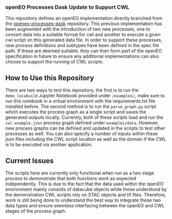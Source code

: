 ### openEO Processes Dask Update to Support CWL
This repository defines an openEO implementation directly branched from the [openeo-processes-dask](https://github.com/Open-EO/openeo-processes-dask) repository. This previous implementation has been augmented with the introduction of 
two new processes, one to convert data into a suitable format for cwl and another to execute a given cwl script on this generated data file. In order to support these processes, new process definitions and subtypes have been defined in 
the spec file path. If these are deemed suitable, they can then form part of the openEO specification in future to ensure any additional implementations can also choose to support the running of CWL scripts.

## How to Use this Repository
There are two ways to test this repository, the first is to run the `demo_locabuild` Jupyter Notebook provided under `/examples/`, make sure to run this notebook in a virtual environment with the requirements.txt file installed before. 
The second method is to run the `parse_graph.py` script which executes the process graph as a single script and saves the generated outputs locally. Currently, both of these scripts load and run the `cwl-example.json` process graph 
defined under `examples/data`. However, new process graphs can be defined and updated in the scripts to test other processes as well. You can also specify a number of inputs within these json files including the CWL script location 
as well as the domain if the CWL is to be executed via another application.

## Current Issues
The scripts here are currently only functional when run as a two stage process to demonstrate that both functions work as expected independently. This is due to the fact that the data used within the openEO environment mainly consists of 
datacube objects while those understood by the demonstration CWL scripts rely on STAC objects and tif files. Therefore, work is still being done to understand the best way to integrate these two data types and ensure seemless interfacing 
between the openEO and CWL stages of the process graph.
